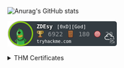[//]: <> (GitHub stats and most used languages)
![Anurag's GitHub stats](https://github-readme-stats.vercel.app/api?username=ZDEsy&show_icons=true&theme=dark)

<p align="left"><a href="https://tryhackme.com/p/ZDEsy" target="_blank"><img src="assets/THM_ZDEsy.png"></a></p>

[//]: <> (IMAGES)
<details>
  <summary>THM Certificates</summary>
  <p float="left">
  <img src="THM-Certs/THM-CompTIA-Pentest+-Learning-Path.png" alt="THM-CompTIA-Pentest+-Learning-Path" width="33%" />
  <img src="THM-Certs/THM-Complete-Beginner-Learning-Path.png" alt="THM-Complete-Beginner-Learning-Path" width="33%" />
  <img src="THM-Certs/THM-Introduction-to-Cyber-Security-Learning-Path.png" alt="THM-Introduction-to-Cyber-Security-Learning-Path" width="33%" />
</p>
  <p float="left">
  <img src="THM-Certs/THM-Jr-Penetration-Tester-Learning-Path.png" alt="THM-Jr-Penetration-Tester-Learning-Path" width="33%" />
  <img src="THM-Certs/THM-Offensive-Pentesting-Learning-Path.png" alt="THM-Offensive-Pentesting-Learning-Path" width="33%" />
  <img src="THM-Certs/THM-Pre-Security-Learning-Path.png" alt="THM-Pre-Security-Learning-Path.png" width="33%" />
</p>
  <p float="left">
  <img src="THM-Certs/THM-Red-Teaming-Learning-Path.png" alt="THM-Red-Teaming-Learning-Path" width="33%" />
  <img src="THM-Certs/THM-Web-Fundamentals-Learning-Path.png" alt="THM-Web-Fundamentals-Learning-Path" width="33%" />
  <img  width="33%" />
</p>
</details>
